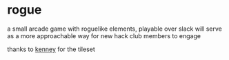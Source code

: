 # rogue

a small arcade game with roguelike elements, playable over slack
will serve as a more approachable way for new hack club members to engage  

thanks to [kenney](https://kenney.nl/assets/micro-roguelike) for the tileset
